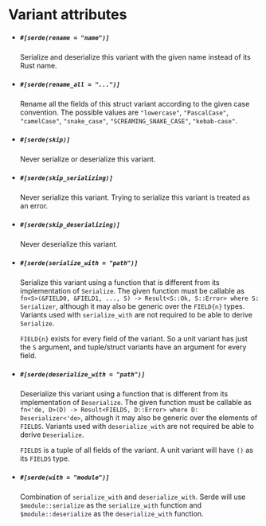 # Variant attributes

- ##### `#[serde(rename = "name")]`

  Serialize and deserialize this variant with the given name instead of its Rust
  name.

- ##### `#[serde(rename_all = "...")]`

  Rename all the fields of this struct variant according to the given case
  convention. The possible values are `"lowercase"`, `"PascalCase"`,
  `"camelCase"`, `"snake_case"`, `"SCREAMING_SNAKE_CASE"`, `"kebab-case"`.

- ##### `#[serde(skip)]`

  Never serialize or deserialize this variant.

- ##### `#[serde(skip_serializing)]`

  Never serialize this variant. Trying to serialize this variant is treated as
  an error.

- ##### `#[serde(skip_deserializing)]`

  Never deserialize this variant.

- ##### `#[serde(serialize_with = "path")]`

  Serialize this variant using a function that is different from its
  implementation of `Serialize`. The given function must be callable as
  `fn<S>(&FIELD0, &FIELD1, ..., S) -> Result<S::Ok, S::Error> where S:
  Serializer`, although it may also be generic over the `FIELD{n}` types.
  Variants used with `serialize_with` are not required to be able to derive
  `Serialize`.

  `FIELD{n}` exists for every field of the variant. So a unit variant has just
  the `S` argument, and tuple/struct variants have an argument for every field.

- ##### `#[serde(deserialize_with = "path")]`

  Deserialize this variant using a function that is different from its
  implementation of `Deserialize`. The given function must be callable as
  `fn<'de, D>(D) -> Result<FIELDS, D::Error> where D: Deserializer<'de>`,
  although it may also be generic over the elements of `FIELDS`. Variants used
  with `deserialize_with` are not required be able to derive `Deserialize`.

  `FIELDS` is a tuple of all fields of the variant. A unit variant will have
  `()` as its `FIELDS` type.

- ##### `#[serde(with = "module")]`

  Combination of `serialize_with` and `deserialize_with`. Serde will use
  `$module::serialize` as the `serialize_with` function and
  `$module::deserialize` as the `deserialize_with` function.
